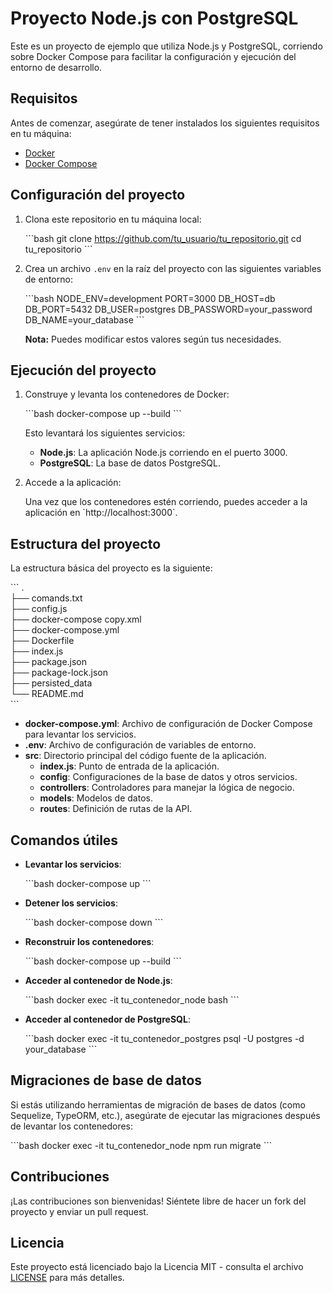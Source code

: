 
# Proyecto Node.js con PostgreSQL

Este es un proyecto de ejemplo que utiliza Node.js y PostgreSQL, corriendo sobre Docker Compose para facilitar la configuración y ejecución del entorno de desarrollo.

## Requisitos

Antes de comenzar, asegúrate de tener instalados los siguientes requisitos en tu máquina:

- [Docker](https://www.docker.com/get-started)
- [Docker Compose](https://docs.docker.com/compose/install/)

## Configuración del proyecto

1. Clona este repositorio en tu máquina local:

   \`\`\`bash
   git clone https://github.com/tu_usuario/tu_repositorio.git
   cd tu_repositorio
   \`\`\`

2. Crea un archivo `.env` en la raíz del proyecto con las siguientes variables de entorno:

   \`\`\`bash
   NODE_ENV=development
   PORT=3000
   DB_HOST=db
   DB_PORT=5432
   DB_USER=postgres
   DB_PASSWORD=your_password
   DB_NAME=your_database
   \`\`\`

   **Nota:** Puedes modificar estos valores según tus necesidades.

## Ejecución del proyecto

1. Construye y levanta los contenedores de Docker:

   \`\`\`bash
   docker-compose up --build
   \`\`\`

   Esto levantará los siguientes servicios:
   - **Node.js**: La aplicación Node.js corriendo en el puerto 3000.
   - **PostgreSQL**: La base de datos PostgreSQL.

2. Accede a la aplicación:

   Una vez que los contenedores estén corriendo, puedes acceder a la aplicación en \`http://localhost:3000\`.

## Estructura del proyecto

La estructura básica del proyecto es la siguiente:

\`\`\`
. <br/>
├── comands.txt <br/>
├── config.js <br/>
├── docker-compose copy.xml <br/>
├── docker-compose.yml <br/>
├── Dockerfile <br/>
├── index.js <br/>
├── package.json <br/>
├── package-lock.json <br/>
├── persisted_data <br/>
└── README.md <br/>
\`\`\`

- **docker-compose.yml**: Archivo de configuración de Docker Compose para levantar los servicios.
- **.env**: Archivo de configuración de variables de entorno.
- **src**: Directorio principal del código fuente de la aplicación.
  - **index.js**: Punto de entrada de la aplicación.
  - **config**: Configuraciones de la base de datos y otros servicios.
  - **controllers**: Controladores para manejar la lógica de negocio.
  - **models**: Modelos de datos.
  - **routes**: Definición de rutas de la API.

## Comandos útiles

- **Levantar los servicios**:

  \`\`\`bash
  docker-compose up
  \`\`\`

- **Detener los servicios**:

  \`\`\`bash
  docker-compose down
  \`\`\`

- **Reconstruir los contenedores**:

  \`\`\`bash
  docker-compose up --build
  \`\`\`

- **Acceder al contenedor de Node.js**:

  \`\`\`bash
  docker exec -it tu_contenedor_node bash
  \`\`\`

- **Acceder al contenedor de PostgreSQL**:

  \`\`\`bash
  docker exec -it tu_contenedor_postgres psql -U postgres -d your_database
  \`\`\`

## Migraciones de base de datos

Si estás utilizando herramientas de migración de bases de datos (como Sequelize, TypeORM, etc.), asegúrate de ejecutar las migraciones después de levantar los contenedores:

\`\`\`bash
docker exec -it tu_contenedor_node npm run migrate
\`\`\`

## Contribuciones

¡Las contribuciones son bienvenidas! Siéntete libre de hacer un fork del proyecto y enviar un pull request.

## Licencia

Este proyecto está licenciado bajo la Licencia MIT - consulta el archivo [LICENSE](LICENSE) para más detalles.